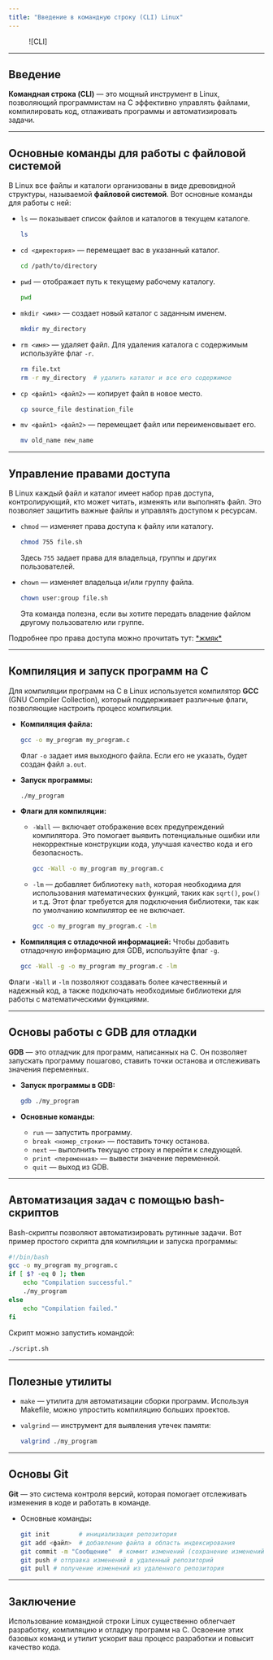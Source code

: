 ```yaml
---
title: "Введение в командную строку (CLI) Linux"
---
```


<figure markdown="span">
  ![CLI]
</figure>

***

## Введение

**Командная строка (CLI)** — это мощный инструмент в Linux, позволяющий программистам на C эффективно управлять файлами, компилировать код, отлаживать программы и автоматизировать задачи.

***

## Основные команды для работы с файловой системой

В Linux все файлы и каталоги организованы в виде древовидной структуры, называемой **файловой системой**. Вот основные команды для работы с ней:

*   `ls` — показывает список файлов и каталогов в текущем каталоге.

    ```bash
    ls
    ```
*   `cd <директория>` — перемещает вас в указанный каталог.

    ```bash
    cd /path/to/directory
    ```
*   `pwd` — отображает путь к текущему рабочему каталогу.

    ```bash
    pwd
    ```
*   `mkdir <имя>` — создает новый каталог с заданным именем.

    ```bash
    mkdir my_directory
    ```
*   `rm <имя>` — удаляет файл. Для удаления каталога с содержимым используйте флаг `-r`.

    ```bash
    rm file.txt
    rm -r my_directory  # удалить каталог и все его содержимое
    ```
*   `cp <файл1> <файл2>` — копирует файл в новое место.

    ```bash
    cp source_file destination_file
    ```
*   `mv <файл1> <файл2>` — перемещает файл или переименовывает его.

    ```bash
    mv old_name new_name
    ```

***

## Управление правами доступа

В Linux каждый файл и каталог имеет набор прав доступа, контролирующий, кто может читать, изменять или выполнять файл. Это позволяет защитить важные файлы и управлять доступом к ресурсам.

*   `chmod` — изменяет права доступа к файлу или каталогу.

    ```bash
    chmod 755 file.sh
    ```

    Здесь `755` задает права для владельца, группы и других пользователей.
*   `chown` — изменяет владельца и/или группу файла.

    ```bash
    chown user:group file.sh
    ```

    Эта команда полезна, если вы хотите передать владение файлом другому пользователю или группе.

Подробнее про права доступа можно прочитать тут: [\*жмяк\*](chmod.md)

***

## Компиляция и запуск программ на C

Для компиляции программ на C в Linux используется компилятор **GCC** (GNU Compiler Collection), который поддерживает различные флаги, позволяющие настроить процесс компиляции.

*   **Компиляция файла:**

    ```bash
    gcc -o my_program my_program.c
    ```

    Флаг `-o` задает имя выходного файла. Если его не указать, будет создан файл `a.out`.
*   **Запуск программы:**

    ```bash
    ./my_program
    ```
* **Флаги для компиляции:**
  *   `-Wall` — включает отображение всех предупреждений компилятора. Это помогает выявить потенциальные ошибки или некорректные конструкции кода, улучшая качество кода и его безопасность.

      ```bash
      gcc -Wall -o my_program my_program.c
      ```
  *   `-lm` — добавляет библиотеку `math`, которая необходима для использования математических функций, таких как `sqrt()`, `pow()` и т.д. Этот флаг требуется для подключения библиотеки, так как по умолчанию компилятор ее не включает.

      ```bash
      gcc -o my_program my_program.c -lm
      ```
*   **Компиляция с отладочной информацией:** Чтобы добавить отладочную информацию для GDB, используйте флаг `-g`.

    ```bash
    gcc -Wall -g -o my_program my_program.c -lm
    ```

Флаги `-Wall` и `-lm` позволяют создавать более качественный и надежный код, а также подключать необходимые библиотеки для работы с математическими функциями.

***

## Основы работы с GDB для отладки

**GDB** — это отладчик для программ, написанных на C. Он позволяет запускать программу пошагово, ставить точки останова и отслеживать значения переменных.

*   **Запуск программы в GDB:**

    ```bash
    gdb ./my_program
    ```
* **Основные команды:**
  * `run` — запустить программу.
  * `break <номер_строки>` — поставить точку останова.
  * `next` — выполнить текущую строку и перейти к следующей.
  * `print <переменная>` — вывести значение переменной.
  * `quit` — выход из GDB.

***

## Автоматизация задач с помощью bash-скриптов

Bash-скрипты позволяют автоматизировать рутинные задачи. Вот пример простого скрипта для компиляции и запуска программы:

```bash
#!/bin/bash
gcc -o my_program my_program.c
if [ $? -eq 0 ]; then
    echo "Compilation successful."
    ./my_program
else
    echo "Compilation failed."
fi
```

Скрипт можно запустить командой:

```bash
./script.sh
```

***

## Полезные утилиты

* `make` — утилита для автоматизации сборки программ. Используя Makefile, можно упростить компиляцию больших проектов.
*   `valgrind` — инструмент для выявления утечек памяти:

    ```bash
    valgrind ./my_program
    ```

***

## Основы Git

**Git** — это система контроля версий, которая помогает отслеживать изменения в коде и работать в команде.

*   Основные команд&#x44B;**:**

    ```bash
    git init        # инициализация репозитория
    git add <файл>  # добавление файла в область индексирования
    git commit -m "Сообщение"  # коммит изменений (сохранение изменений с сообщением)
    git push # отправка изменений в удаленный репозиторий
    git pull # получение изменений из удаленного репозитория
    ```

***

## Заключение

Использование командной строки Linux существенно облегчает разработку, компиляцию и отладку программ на C. Освоение этих базовых команд и утилит ускорит ваш процесс разработки и повысит качество кода.

[CLI]: ../assets/images/Screenshot_20241027_152816.webp

